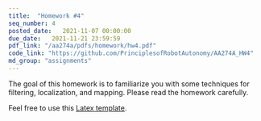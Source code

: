 ```yaml
---
title:  "Homework #4"
seq_number: 4
posted_date:   2021-11-07 00:00:00
due_date:   2021-11-21 23:59:59
pdf_link: "/aa274a/pdfs/homework/hw4.pdf"
code_link: "https://github.com/PrinciplesofRobotAutonomy/AA274A_HW4"
md_group: "assignments"
---
```


The goal of this homework is to familiarize you with some techniques for filtering, localization, and mapping. Please read the homework carefully.

Feel free to use this [Latex template](/aa274a/pdfs/homework/hw.tex).
